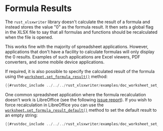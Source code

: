 # Formula Results

The `rust_xlsxwriter` library doesn't calculate the result of a formula and
instead stores the value "0" as the formula result. It then sets a global flag
in the XLSX file to say that all formulas and functions should be recalculated
when the file is opened.

This works fine with the majority of spreadsheet applications. However,
applications that don't have a facility to calculate formulas will only display
the 0 results. Examples of such applications are Excel viewers, PDF converters,
and some mobile device applications.

If required, it is also possible to specify the calculated result of the
formula using the [`worksheet.set_formula_result()`] method:

```rust
{{#rustdoc_include ../../../rust_xlsxwriter/examples/doc_worksheet_set_formula_result.rs:18:20}}
```

One common spreadsheet application where the formula recalculation doesn't work
is LibreOffice (see the following [issue report]). If you wish to force
recalculation in LibreOffice you can use the
[`worksheet.set_formula_result_default()`] method to set the default result to
an empty string:


```rust
{{#rustdoc_include ../../../rust_xlsxwriter/examples/doc_worksheet_set_formula_result_default.rs:17}}
```

[`worksheet.set_formula_result()`]: https://docs.rs/rust_xlsxwriter/latest/rust_xlsxwriter/struct.Worksheet.html#method.set_formula_result
[`worksheet.set_formula_result_default()`]: https://docs.rs/rust_xlsxwriter/latest/rust_xlsxwriter/struct.Worksheet.html#method.set_formula_result_default
[issue report]: https://bugs.documentfoundation.org/show_bug.cgi?id=144819